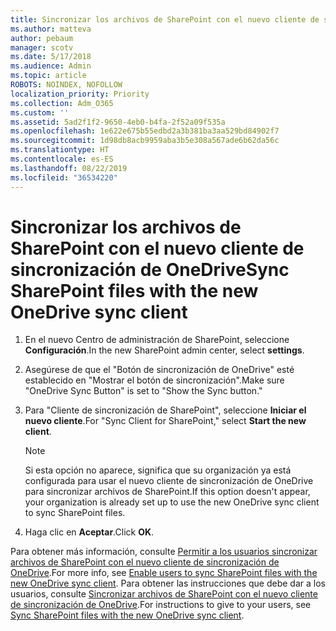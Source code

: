```yaml
---
title: Sincronizar los archivos de SharePoint con el nuevo cliente de sincronización de OneDrive
ms.author: matteva
author: pebaum
manager: scotv
ms.date: 5/17/2018
ms.audience: Admin
ms.topic: article
ROBOTS: NOINDEX, NOFOLLOW
localization_priority: Priority
ms.collection: Adm_O365
ms.custom: ''
ms.assetid: 5ad2f1f2-9650-4eb0-b4fa-2f52a09f535a
ms.openlocfilehash: 1e622e675b55edbd2a3b381ba3aa529bd84902f7
ms.sourcegitcommit: 1d98db8acb9959aba3b5e308a567ade6b62da56c
ms.translationtype: HT
ms.contentlocale: es-ES
ms.lasthandoff: 08/22/2019
ms.locfileid: "36534220"
---
```

# <a name="sync-sharepoint-files-with-the-new-onedrive-sync-client"></a><span data-ttu-id="0b61d-102">Sincronizar los archivos de SharePoint con el nuevo cliente de sincronización de OneDrive</span><span class="sxs-lookup"><span data-stu-id="0b61d-102">Sync SharePoint files with the new OneDrive sync client</span></span>

1. <span data-ttu-id="0b61d-103">En el nuevo Centro de administración de SharePoint, seleccione **Configuración**.</span><span class="sxs-lookup"><span data-stu-id="0b61d-103">In the new SharePoint admin center, select **settings**.</span></span>
    
2. <span data-ttu-id="0b61d-104">Asegúrese de que el "Botón de sincronización de OneDrive" esté establecido en "Mostrar el botón de sincronización".</span><span class="sxs-lookup"><span data-stu-id="0b61d-104">Make sure "OneDrive Sync Button" is set to "Show the Sync button."</span></span>
    
3. <span data-ttu-id="0b61d-105">Para "Cliente de sincronización de SharePoint", seleccione **Iniciar el nuevo cliente**.</span><span class="sxs-lookup"><span data-stu-id="0b61d-105">For "Sync Client for SharePoint," select **Start the new client**.</span></span>
    
    > [!NOTE]
    > <span data-ttu-id="0b61d-106">Si esta opción no aparece, significa que su organización ya está configurada para usar el nuevo cliente de sincronización de OneDrive para sincronizar archivos de SharePoint.</span><span class="sxs-lookup"><span data-stu-id="0b61d-106">If this option doesn't appear, your organization is already set up to use the new OneDrive sync client to sync SharePoint files.</span></span> 
  
4. <span data-ttu-id="0b61d-107">Haga clic en **Aceptar**.</span><span class="sxs-lookup"><span data-stu-id="0b61d-107">Click **OK**.</span></span>
    
<span data-ttu-id="0b61d-108">Para obtener más información, consulte [Permitir a los usuarios sincronizar archivos de SharePoint con el nuevo cliente de sincronización de OneDrive](https://go.microsoft.com/fwlink/?linkid=866433).</span><span class="sxs-lookup"><span data-stu-id="0b61d-108">For more info, see [Enable users to sync SharePoint files with the new OneDrive sync client](https://go.microsoft.com/fwlink/?linkid=866433).</span></span> <span data-ttu-id="0b61d-109">Para obtener las instrucciones que debe dar a los usuarios, consulte [Sincronizar archivos de SharePoint con el nuevo cliente de sincronización de OneDrive](https://go.microsoft.com/fwlink/?linkid=866427).</span><span class="sxs-lookup"><span data-stu-id="0b61d-109">For instructions to give to your users, see [Sync SharePoint files with the new OneDrive sync client](https://go.microsoft.com/fwlink/?linkid=866427).</span></span>
  

